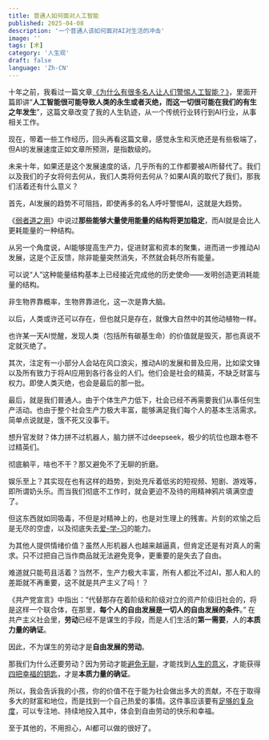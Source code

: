 ```yaml
---
title: 普通人如何面对人工智能
published: 2025-04-08
description: '一个普通人该如何面对AI对生活的冲击'
image: ''
tags: [术]
category: '人生观'
draft: false
language: 'Zh-CN'
---
```

十年之前，我看过一篇文章[《为什么有很多名人让人们警惕人工智能？》](https://www.zhihu.com/question/27864852/answer/39007053)，里面开篇即讲“**人工智能很可能导致人类的永生或者灭绝，而这一切很可能在我们的有生之年发生**”，这篇文章改变了我的人生轨迹，从一个传统行业转行到AI行业，从事相关工作。

现在，带着一些工作经历，回头再看这篇文章，感觉永生和灭绝还是有些极端了，但AI的发展速度正如文章所预测，是指数级的。

未来十年，如果还是这个发展速度的话，几乎所有的工作都要被AI所替代了。我们以及我们的子女将何去何从，我们人类将何去何从？如果AI真的取代了我们，那我们活着还有什么意义？

首先，AI发展的趋势不可阻挡，即使再多的名人呼吁警惕AI，这就是大趋势。

《[弱者道之用](https://mp.weixin.qq.com/s/BXkKHfHUKNlI5YocdefxCA)》中说过**那些能够大量使用能量的结构将更加稳定**，而AI就是会比人更耗能量的一种结构。

从另一个角度说，AI能够提高生产力，促进财富和资本的聚集，进而进一步推动AI发展，这是个正反馈，除非能量突然消失，不然就会耗尽所有能量。

可以说“人”这种能量结构基本上已经接近完成他的历史使命——发明创造更消耗能量的结构。

非生物界靠概率，生物界靠进化，这一次是靠大脑。

以后，人类或许还可以存在，但也就只是存在，就像大自然中的其他动植物一样。

也许某一天AI觉醒，发现人类（包括所有碳基生命）的价值就是毁灭，那也真说不定就灭绝了。

其次，注定有一小部分人会站在风口浪尖，推动AI的发展和普及应用，比如梁文锋以及所有致力于将AI应用到各行各业的人们。他们会是社会的精英，不缺乏财富与权力。即使人类灭绝，也会是最后的那一批。

最后，就是我们普通人。由于个体生产力低下，社会已经不再需要我们从事任何生产活动。也由于整个社会生产力极大丰富，能够满足我们每个人的基本生活需求。简单点说就是，饿不死又没事干。

想升官发财？体力拼不过机器人，脑力拼不过deepseek，极少的坑位也跟本卷不过精英们。

彻底躺平，啥也不干？那又避免不了无聊的折磨。

娱乐至上？其实现在也有这样的趋势，到处充斥着低劣的短视频、短剧、游戏等，即所谓奶头乐。而当我们彻底不工作时，就会更迫不及待的用精神鸦片填满空虚了。

但这东西就如同吸毒，不但是对精神上的，也是对生理上的残害。片刻的欢愉之后是无尽的空虚，以及彻底失去[爱-学-习](https://mp.weixin.qq.com/s/KRKYdelyXe5Dk_GzK4av6Q)的能力。

为其他人提供情绪价值？虽然人形机器人也越来越逼真，但肯定还是有对真人的需求。只不过把自己当作商品就无法避免竞争，更重要的是失去了自由。

难道就只能苟且活着？当然不，生产力极大丰富，所有人都比不过AI，那人和人的差距就不再重要，这不就是共产主义了吗！？

《共产党宣言》中指出：“代替那存在着阶级和阶级对立的资产阶级旧社会的，将是这样一个联合体，在那里，**每个人的自由发展是一切人的自由发展的条件**。” 在共产主义社会里，**劳动**已经不是谋生的手段，而是人们生活的**第一需要**，人的**本质力量的确证**。

因此，不为谋生的劳动才是**自由发展的劳动**。

那我们为什么还要劳动？因为劳动才能[避免无聊](https://mp.weixin.qq.com/s/besZFhv5sw11FG7bLsUh-A)，才能找到[人生的意义](https://mp.weixin.qq.com/s/2bwbrLCY6nWJpjy84W1-vg)，才能获得[四把幸福的钥匙](https://mp.weixin.qq.com/s/KRKYdelyXe5Dk_GzK4av6Q)，才是**本质力量的确证**。

所以，我会告诉我的小孩，你的价值不在于能为社会做出多大的贡献，不在于取得多大的财富和地位，而是找到一个自己热爱的事情。这件事应该要有[足够的复杂度](https://mp.weixin.qq.com/s/2bwbrLCY6nWJpjy84W1-vg)，可以专注地、持续地投入其中，体会到自由劳动的快乐和幸福。

至于其他的，不用担心，AI都可以做的很好了。
